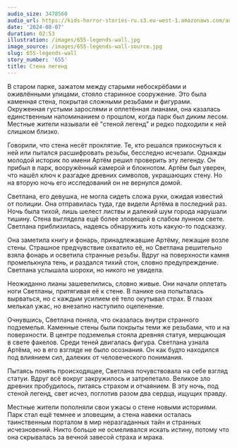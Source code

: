 ```yaml
---
audio_size: 3478560
audio_url: https://kids-horror-stories-ru.s3.eu-west-1.amazonaws.com/audio/655-legends-wall.mp3
date: '2024-08-07'
duration: 02:53
illustration: /images/655-legends-wall.jpg
image_source: /images/655-legends-wall-source.jpg
slug: 655-legends-wall
story_number: '655'
title: Стена легенд
---
```


В старом парке, зажатом между старыми небоскрёбами и оживлёнными улицами, стояло старинное сооружение. Это была каменная стена, покрытая сложными резьбами и фигурами. Окруженная густыми зарослями и оплетённая лианами, она казалась единственным напоминанием о прошлом, когда парк был диким лесом. Местные жители называли её "стеной легенд" и редко подходили к ней слишком близко.

Говорили, что стена несёт проклятие. Те, кто решался прикоснуться к ней или пытался расшифровать резьбы, бесследно исчезали. Однажды молодой историк по имени Артём решил проверить эту легенду. Он прибыл в парк, вооружённый камерой и блокнотом. Артём был уверен, что нашёл ключ к разгадке древних символов, украшающих стену. Но на вторую ночь его исследований он не вернулся домой.

Светлана, его девушка, не могла сидеть сложа руки, ожидая известий от полиции. Она отправилась туда, где видели Артёма в последний раз. Ночь была тихой, лишь шелест листвы и далекий шум города нарушали тишину. Стена выглядела ещё более зловещей в слабом лунном свете. Светлана приблизилась, надеясь обнаружить хоть какую-то подсказку.

Она заметила книгу и фонарь, принадлежавшие Артёму, лежащие возле стены. Страшное предчувствие охватило её, но Светлана решительно взяла фонарь и осветила странные резьбы. Вдруг на поверхности камня промелькнула тень, и раздался тихий стон, словно предупреждение. Светлана услышала шорохи, но никого не увидела.

Неожиданно лианы зашевелились, словно живые. Они начали оплетать ноги Светланы, притягивая её к стене. В панике она попыталась вырваться, но с каждым усилием её тело окутывал страх. В глазах мелькал ужас, но внезапно наступило оцепенение.

Очнувшись, Светлана поняла, что оказалась внутри странного подземелья. Каменные стены были покрыты теми же резьбами, что и на поверхности. В центре подземелья стояла древняя статуя, мерцающая в свете факелов. Среди теней двигалась фигура. Светлана узнала Артёма, но в его взгляде не было осознания. Он как будто находился под влиянием сил, далеких от человеческого понимания.

Пытаясь понять происходящее, Светлана почувствовала на себе взгляд статуи. Вдруг всё вокруг закружилось и затрепетало. Великое зло древних пробудилось, питаясь страхом и отчаянием. В эту ночь, под стеной легенд, свет исчез, поглотив разом два сердца, ищущих правду.

Местные жители пополняли свои ужасы о стене новыми историями. Парк стал ещё темнее и зловещим, а стена навеки осталась таинственным порталом в мир неразгаданных тайн и странных исчезновений. Никто больше не осмеливался искать истину, потому что она скрывалась за вечной завесой страха и мрака.